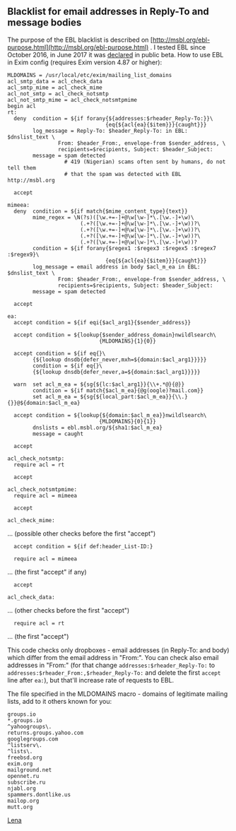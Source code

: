 ## Blacklist for email addresses in Reply-To and message bodies
The purpose of the EBL blacklist is described on [http://msbl.org/ebl-purpose.html](http://msbl.org/ebl-purpose.html) . I tested EBL since October 2016, in June 2017 it was [declared](https://spammers.dontlike.us/mailman/private/list/2017-June/010493.html) in public beta. How to use EBL in Exim config (requires Exim version 4.87 or higher):

    MLDOMAINS = /usr/local/etc/exim/mailing_list_domains
    acl_smtp_data = acl_check_data
    acl_smtp_mime = acl_check_mime
    acl_not_smtp = acl_check_notsmtp
    acl_not_smtp_mime = acl_check_notsmtpmime
    begin acl
    rt:
      deny  condition = ${if forany{${addresses:$rheader_Reply-To:}}\
                                   {eq{${acl{ea}{$item}}}{caught}}}
            log_message = Reply-To: $header_Reply-To: in EBL: $dnslist_text \
                    From: $header_From:, envelope-from $sender_address, \
                    recipients=$recipients, Subject: $header_Subject:
            message = spam detected
                      # 419 (Nigerian) scams often sent by humans, do not tell them
                      # that the spam was detected with EBL http://msbl.org
    
      accept
    
    mimeea:
      deny  condition = ${if match{$mime_content_type}{text}}
            mime_regex = \N(?s)([\w.+=-]+@\w[\w-]*\.[\w.-]+\w)\
                           (.+?([\w.+=-]+@\w[\w-]*\.[\w.-]+\w))?\
                           (.+?([\w.+=-]+@\w[\w-]*\.[\w.-]+\w))?\
                           (.+?([\w.+=-]+@\w[\w-]*\.[\w.-]+\w))?\
                           (.+?([\w.+=-]+@\w[\w-]*\.[\w.-]+\w))?
            condition = ${if forany{$regex1 :$regex3 :$regex5 :$regex7 :$regex9}\
                                   {eq{${acl{ea}{$item}}}{caught}}}
            log_message = email address in body $acl_m_ea in EBL: $dnslist_text \
                    From: $header_From:, envelope-from $sender_address, \
                    recipients=$recipients, Subject: $header_Subject:
            message = spam detected
    
      accept
    
    ea:
      accept condition = ${if eqi{$acl_arg1}{$sender_address}}

      accept condition = ${lookup{$sender_address_domain}nwildlsearch\
                                 {MLDOMAINS}{1}{0}}
    
      accept condition = ${if eq{}\
    		{${lookup dnsdb{defer_never,mxh=${domain:$acl_arg1}}}}}
            condition = ${if eq{}\
    		{${lookup dnsdb{defer_never,a=${domain:$acl_arg1}}}}}
    
      warn  set acl_m_ea = ${sg{${lc:$acl_arg1}}{\\+.*@}{@}}
            condition = ${if match{$acl_m_ea}{@g(oogle)?mail.com}}
            set acl_m_ea = ${sg{${local_part:$acl_m_ea}}{\\.}{}}@${domain:$acl_m_ea}
    
      accept condition = ${lookup{${domain:$acl_m_ea}}nwildlsearch\
                                 {MLDOMAINS}{0}{1}}
            dnslists = ebl.msbl.org/${sha1:$acl_m_ea}
            message = caught
    
      accept
    
    acl_check_notsmtp:
      require acl = rt
    
      accept
    
    acl_check_notsmtpmime:
      require acl = mimeea
    
      accept
    
    acl_check_mime:

... (possible other checks before the first "accept")

      accept condition = ${if def:header_List-ID:}
    
      require acl = mimeea

... (the first "accept" if any)

      accept
    
    acl_check_data:

... (other checks before the first "accept")

      require acl = rt

... (the first "accept")

This code checks only dropboxes - email addresses (in Reply-To: and body) which differ from the email address in "From:". You can check also email addresses in "From:" (for that change `addresses:$rheader_Reply-To:` to `addresses:$rheader_From:,$rheader_Reply-To:` and delete the first `accept` line after `ea:`), but that'll increase rate of requests to EBL.

The file specified in the MLDOMAINS macro - domains of legitimate mailing lists, add to it others known for you:

    groups.io
    *.groups.io
    ^yahoogroups\.
    returns.groups.yahoo.com
    googlegroups.com
    ^listserv\.
    ^lists\.
    freebsd.org
    exim.org
    mailground.net
    opennet.ru
    subscribe.ru
    njabl.org
    spammers.dontlike.us
    mailop.org
    mutt.org

[Lena](Lena)